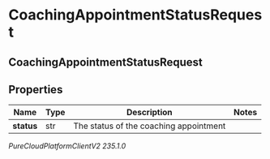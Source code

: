 # CoachingAppointmentStatusRequest

## CoachingAppointmentStatusRequest

## Properties

|Name | Type | Description | Notes|
|------------ | ------------- | ------------- | -------------|
| **status** | str | The status of the coaching appointment | |



_PureCloudPlatformClientV2 235.1.0_
